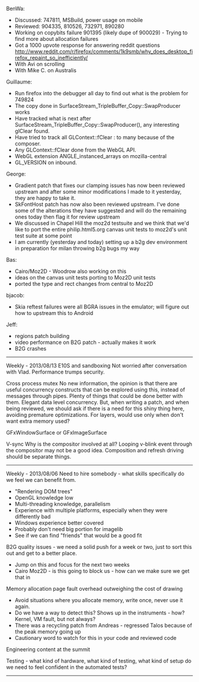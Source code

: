 BenWa:
* Discussed: 747811, MSBuild, power usage on mobile
* Reviewed: 904335, 810526, 732971, 890280
* Working on copybits failure 901395 (likely dupe of 900029) - Trying to find more about allocation failures
* Got a 1000 upvote response for answering reddit questions http://www.reddit.com/r/firefox/comments/1k9smb/why_does_desktop_firefox_repaint_so_inefficiently/
* With Avi on scrolling
* With Mike C. on Australis

Guillaume:
* Run firefox into the debugger all day to find out what is the problem for 749824
* The copy done in SurfaceStream_TripleBuffer_Copy::SwapProducer works
* Have tracked what is next after SurfaceStream_TripleBuffer_Copy::SwapProducer(), any interesting glClear found.
* Have tried to track all GLContext::fClear : to many because of the composer.
* Any GLContext::fClear done from the WebGL API.
* WebGL extension ANGLE_instanced_arrays on mozilla-central
* GL_VERSION on inbound.

George:
* Gradient patch that fixes our clamping issues has now been reviewed upstream and after some minor modifications I made to it yesterday, they are happy to take it.
* SkFontHost patch has now also been reviewed upstream. I've done some of the alterations they have suggested and will do the remaining ones today then flag it for review upstream
* We discussed in Chapel Hill the moz2d testsuite and we think that we'd like to port the entire philip.html5.org canvas unit tests to moz2d's unit test suite at some point
* I am currently (yesterday and today) setting up a b2g dev environment in preparation for milan throwing b2g bugs my way

Bas:
* Cairo/Moz2D - Woodrow also working on this
* ideas on the canvas unit tests porting to Moz2D unit tests
* ported the type and rect changes from central to Moz2D

bjacob:
* Skia reftest failures were all BGRA issues in the emulator; will figure out how to upstream this to Android

Jeff:
* regions patch building
* video performance on B2G patch - actually makes it work
* B2G crashes

________________


Weekly - 2013/08/13
E10S and sandboxing
Not worried after conversation with Vlad.  Performance trumps security.


Cross process mutex
No new information, the opinion is that there are useful concurrency constructs that can be explored using this, instead of messages through pipes. Plenty of things that could be done better with them.  Elegant data level concurrency.  But, when writing a patch, and when being reviewed, we should ask if there is a need for this shiny thing here, avoiding premature optimizations.  For layers, would use only when don't want extra memory used?




GFxWindowSurface or GFxImageSurface




V-sync
Why is the compositor involved at all? Looping v-blink event through the compositor may not be a good idea. Composition and refresh driving should be separate things. 
________________


Weekly - 2013/08/06
Need to hire somebody - what skills specifically do we feel we can benefit from.
* "Rendering DOM trees"
* OpenGL knowledge low
* Multi-threading knowledge, parallelism
* Experience with multiple platforms, especially when they were differently bad
* Windows experience better covered
* Probably don't need big portion for imagelib
* See if we can find "friends" that would be a good fit



B2G quality issues - we need a solid push for a week or two, just to sort this out and get to a better place.
* Jump on this and focus for the next two weeks
* Cairo Moz2D - is this going to block us - how can we make sure we get that in



Memory allocation page fault overhead outweighing the cost of drawing
* Avoid situations where you allocate memory, write once, never use it again.
* Do we have a way to detect this?  Shows up in the instruments - how?  Kernel, VM fault, but not always?
* There was a recycling patch from Andreas - regressed Talos because of the peak memory going up
* Cautionary word to watch for this in your code and reviewed code



Engineering content at the summit


Testing - what kind of hardware, what kind of testing, what kind of setup do we need to feel confident in the automated tests?
________________


